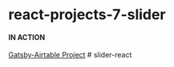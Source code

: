 # react-projects-7-slider

#### IN ACTION

[Gatsby-Airtable Project](https://gatsby-airtable-design-project.netlify.app/)
#   s l i d e r - r e a c t  
 